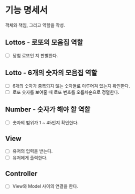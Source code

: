 # 기능 명세서

객체와 책임, 그리고 역할을 작성.

## Lottos - 로또의 모음집 역할

- [ ] 당첨 로또인 지 판별한다.

## Lotto - 6개의 숫자의 모음집 역할

- [ ] 6개의 숫자가 중복되지 않는 숫자들로 이루어져 있는지 확인한다.
- [ ] 로또 숫자를 보여줄 때 로또 번호를 오름차순으로 정렬한다.

## Number - 숫자가 해야 할 역할

- [ ] 숫자의 범위가 1 ~ 45인지 확인한다.

## View

- [ ] 유저의 입력을 받는다.
- [ ] 유저에게 출력한다.

## Controller

- [ ] View와 Model 사이의 연결을 한다.
